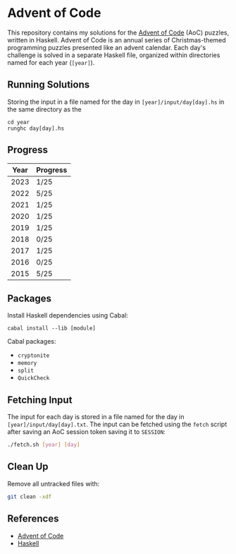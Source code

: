 # Advent of Code

This repository contains my solutions for the [Advent of Code](https://adventofcode.com) (AoC) puzzles, written in Haskell. Advent of Code is an annual series of Christmas-themed programming puzzles presented like an advent calendar. Each day's challenge is solved in a separate Haskell file, organized within directories named for each year (`[year]`).

## Running Solutions

Storing the input in a file named for the day in `[year]/input/day[day].hs` in the same directory as the

```
cd year
runghc day[day].hs
```

## Progress

| Year | Progress |
| ---- | -------- |
| 2023 | 1/25     |
| 2022 | 5/25     |
| 2021 | 1/25     |
| 2020 | 1/25     |
| 2019 | 1/25     |
| 2018 | 0/25     |
| 2017 | 1/25     |
| 2016 | 0/25     |
| 2015 | 5/25     |

## Packages

Install Haskell dependencies using Cabal:

```
cabal install --lib [module]
```

Cabal packages:

-   `cryptonite`
-   `memory`
-   `split`
-   `QuickCheck`

## Fetching Input

The input for each day is stored in a file named for the day in `[year]/input/day[day].txt`. The input can be fetched using the `fetch` script after saving an AoC session token saving it to `SESSION`:

```bash
./fetch.sh [year] [day]
```

## Clean Up

Remove all untracked files with:

```bash
git clean -xdf
```

## References

-   [Advent of Code](https://adventofcode.com)
-   [Haskell](https://www.haskell.org)
